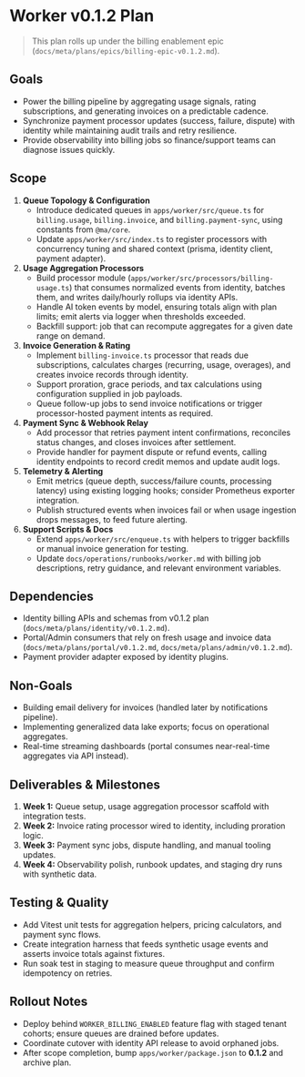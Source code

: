# Worker v0.1.2 Plan

> This plan rolls up under the billing enablement epic (`docs/meta/plans/epics/billing-epic-v0.1.2.md`).

## Goals
- Power the billing pipeline by aggregating usage signals, rating subscriptions, and generating invoices on a predictable cadence.
- Synchronize payment processor updates (success, failure, dispute) with identity while maintaining audit trails and retry resilience.
- Provide observability into billing jobs so finance/support teams can diagnose issues quickly.

## Scope
1. **Queue Topology & Configuration**
   - Introduce dedicated queues in `apps/worker/src/queue.ts` for `billing.usage`, `billing.invoice`, and `billing.payment-sync`, using constants from `@ma/core`.
   - Update `apps/worker/src/index.ts` to register processors with concurrency tuning and shared context (prisma, identity client, payment adapter).
2. **Usage Aggregation Processors**
   - Build processor module (`apps/worker/src/processors/billing-usage.ts`) that consumes normalized events from identity, batches them, and writes daily/hourly rollups via identity APIs.
   - Handle AI token events by model, ensuring totals align with plan limits; emit alerts via logger when thresholds exceeded.
   - Backfill support: job that can recompute aggregates for a given date range on demand.
3. **Invoice Generation & Rating**
   - Implement `billing-invoice.ts` processor that reads due subscriptions, calculates charges (recurring, usage, overages), and creates invoice records through identity.
   - Support proration, grace periods, and tax calculations using configuration supplied in job payloads.
   - Queue follow-up jobs to send invoice notifications or trigger processor-hosted payment intents as required.
4. **Payment Sync & Webhook Relay**
   - Add processor that retries payment intent confirmations, reconciles status changes, and closes invoices after settlement.
   - Provide handler for payment dispute or refund events, calling identity endpoints to record credit memos and update audit logs.
5. **Telemetry & Alerting**
   - Emit metrics (queue depth, success/failure counts, processing latency) using existing logging hooks; consider Prometheus exporter integration.
   - Publish structured events when invoices fail or when usage ingestion drops messages, to feed future alerting.
6. **Support Scripts & Docs**
   - Extend `apps/worker/src/enqueue.ts` with helpers to trigger backfills or manual invoice generation for testing.
   - Update `docs/operations/runbooks/worker.md` with billing job descriptions, retry guidance, and relevant environment variables.

## Dependencies
- Identity billing APIs and schemas from v0.1.2 plan (`docs/meta/plans/identity/v0.1.2.md`).
- Portal/Admin consumers that rely on fresh usage and invoice data (`docs/meta/plans/portal/v0.1.2.md`, `docs/meta/plans/admin/v0.1.2.md`).
- Payment provider adapter exposed by identity plugins.

## Non-Goals
- Building email delivery for invoices (handled later by notifications pipeline).
- Implementing generalized data lake exports; focus on operational aggregates.
- Real-time streaming dashboards (portal consumes near-real-time aggregates via API instead).

## Deliverables & Milestones
1. **Week 1:** Queue setup, usage aggregation processor scaffold with integration tests.
2. **Week 2:** Invoice rating processor wired to identity, including proration logic.
3. **Week 3:** Payment sync jobs, dispute handling, and manual tooling updates.
4. **Week 4:** Observability polish, runbook updates, and staging dry runs with synthetic data.

## Testing & Quality
- Add Vitest unit tests for aggregation helpers, pricing calculators, and payment sync flows.
- Create integration harness that feeds synthetic usage events and asserts invoice totals against fixtures.
- Run soak test in staging to measure queue throughput and confirm idempotency on retries.

## Rollout Notes
- Deploy behind `WORKER_BILLING_ENABLED` feature flag with staged tenant cohorts; ensure queues are drained before updates.
- Coordinate cutover with identity API release to avoid orphaned jobs.
- After scope completion, bump `apps/worker/package.json` to **0.1.2** and archive plan.
